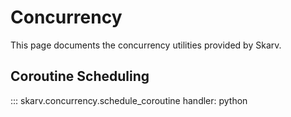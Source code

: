 # Concurrency

This page documents the concurrency utilities provided by Skarv.

## Coroutine Scheduling

::: skarv.concurrency.schedule_coroutine
    handler: python 